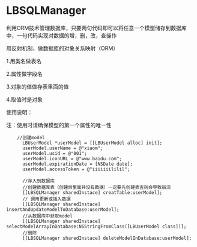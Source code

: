# LBSQLManager
利用ORM技术管理数据库，只要两句代码即可以将任意一个模型储存到数据库中，一句代码实现对数据的增，删，改，查操作

 用反射机制，做数据库的对象关系映射（ORM）  
 
 1.用类名做表名  
 
 2.属性做字段名  
 
 3.对象的值做存表里面的值  
 
 4.取值时是对象  
 
 
 使用说明：  
 
 注：使用时请确保模型的第一个属性的唯一性
 

        //创建model
          LBUserModel *userModel = [[LBUserModel alloc] init];
          userModel.userName = @"xiaom";
          userModel.usid = @"001";
          userModel.iconURL = @"www.baidu.com";
          userModel.expirationDate = [NSDate date];
          userModel.accessToken = @"iiiiiiililil";
          
          //存入到数据库
          //创建数据库表（创建后里面并没有数据）一定要先创建表否则会导致崩溃
          [[LBSQLManager sharedInstace] creatTable:userModel];
          // 调用更新或插入数据
          [[LBSQLManager sharedInstace] insertAndUpdateModelToDatabase:userModel];
          //从数据库中获取model
          [[LBSQLManager sharedInstace] selectModelArrayInDatabase:NSStringFromClass([LBUserModel class])];
          //删除
          [[LBSQLManager sharedInstace] deleteModelInDatabase:userModel];
 

